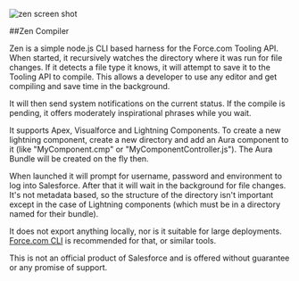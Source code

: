 

![zen screen shot](http://i.imgur.com/o2Oaudo.gif)

##Zen Compiler

Zen is a simple node.js CLI based harness for the Force.com Tooling API. When started, it recursively watches the directory where it was run for file changes.  If it detects a file type it knows, it will attempt to save it to the Tooling API to compile.  This allows a developer to use any editor and get compiling and save time in the background.

It will then send system notifications on the current status.  If the compile is pending, it offers moderately inspirational phrases while you wait.

It supports Apex, Visualforce and Lightning Components.  To create a new lightning component, create a new directory and add an Aura component to it (like "MyComponent.cmp" or "MyComponentController.js").  The Aura Bundle will be created on the fly then.

When launched it will prompt for username, password and environment to log into Salesforce.  After that it will wait in the background for file changes.  It's not metadata based, so the structure of the directory isn't important except in the case of Lightning components (which must be in a directory named for their bundle).

It does not export anything locally, nor is it suitable for large deployments.  [Force.com CLI](https://force-cli.heroku.com/) is recommended for that, or similar tools.

This is not an official product of Salesforce and is offered without guarantee or any promise of support.
